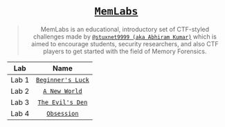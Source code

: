 <div align="center">

# [`MemLabs`](https://github.com/stuxnet999/MemLabs)

> MemLabs is an educational, introductory set of CTF-styled challenges made by [`@stuxnet9999 (aka Abhiram Kumar)`](https://github.com/stuxnet999) which is aimed to encourage students, security researchers, and also CTF players to get started with the field of Memory Forensics.
  
| Lab | Name |
| :-----: | :-: |
| Lab 1 | [`Beginner's Luck`](https://github.com/a3X3k/MemLabs/blob/main/Lab%201/readme.md) |
| Lab 2 | [`A New World`](https://github.com/a3X3k/MemLabs/blob/main/Lab%202/readme.md) |
| Lab 3 | [`The Evil's Den`](https://github.com/a3X3k/MemLabs/blob/main/Lab%203/readme.md) |
| Lab 4 | [`Obsession`](https://github.com/a3X3k/MemLabs/blob/main/Lab%204/readme.md) |
  
</div>
